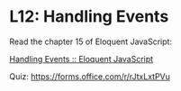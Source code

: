 # L12: Handling Events

Read the chapter 15 of Eloquent JavaScript:

[Handling Events :: Eloquent JavaScript](https://eloquentjavascript.net/15_event.html)

Quiz: https://forms.office.com/r/rJtxLxtPVu
